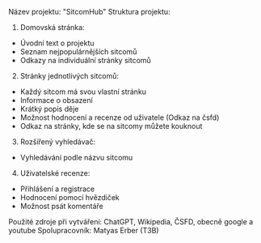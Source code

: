 Název projektu: "SitcomHub"
Struktura projektu:
1.	Domovská stránka:
-	Úvodní text o projektu
-	Seznam nejpopulárnějších sitcomů
-	Odkazy na individuální stránky sitcomů
2.	Stránky jednotlivých sitcomů:
-	Každý sitcom má svou vlastní stránku
-	Informace o obsazení
-	Krátký popis děje
-	Možnost hodnocení a recenze od uživatele (Odkaz na čsfd)
-	Odkaz na stránky, kde se na sitcomy můžete kouknout
3.	Rozšířený vyhledávač:
-	Vyhledávání podle názvu sitcomu
4.	Uživatelské recenze:
-	Přihlášení a registrace
-	Hodnocení pomocí hvězdiček
-	Možnost psát komentáře

Použité zdroje při vytváření: ChatGPT, Wikipedia, ČSFD, obecně google a youtube
Spolupracovník: Matyas Erber (T3B)
